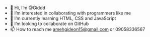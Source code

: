 - 👋 Hi, I’m @Giddd
- 👀 I’m interested in collaborating with programmers like me
- 🌱 I’m currently learning HTML, CSS and JavaScript
- 💞️ I’m looking to collaborate on GitHub
- 📫 How to reach me amehgideon15@gmail.com or 09058336567

<!---
Giddd/Giddd is a ✨ special ✨ repository because its `README.md` (this file) appears on your GitHub profile.
You can click the Preview link to take a look at your changes.
--->
